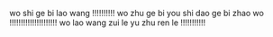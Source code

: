 wo shi ge bi  lao wang !!!!!!!!!!
wo zhu ge bi you shi dao ge bi zhao wo !!!!!!!!!!!!!!!!!!!!!
wo lao wang zui le yu zhu ren le !!!!!!!!!!!
